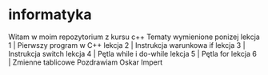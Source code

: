 # informatyka
Witam w moim repozytorium z kursu c++
Tematy wymienione ponizej 
lekcja 1 |  Pierwszy program w C++
lekcja 2 |  Instrukcja warunkowa if
lekcja 3 |  Instrukcja switch
lekcja 4 |  Pętla while i do-while
lekcja 5 |  Pętla for
lekcja 6 |  Zmienne tablicowe
Pozdrawiam Oskar Impert